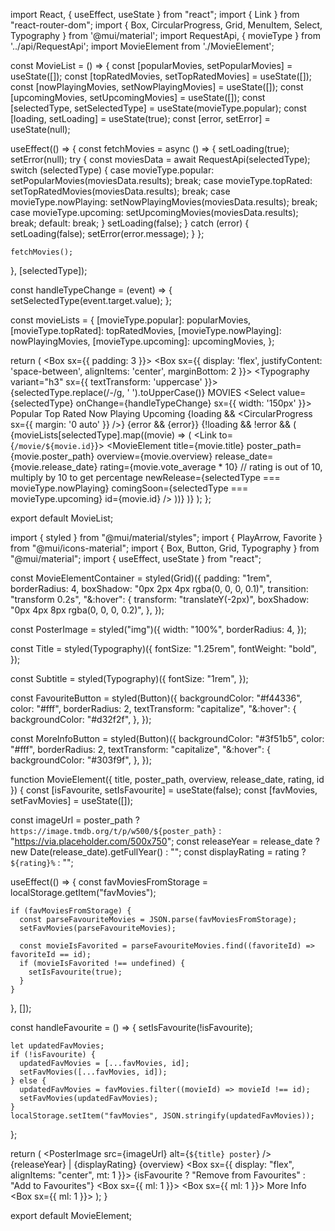 import React, { useEffect, useState } from "react";
import { Link } from "react-router-dom";
import { Box, CircularProgress, Grid, MenuItem, Select, Typography } from '@mui/material';
import RequestApi, { movieType } from '../api/RequestApi';
import MovieElement from './MovieElement';


const MovieList = () => {
  const [popularMovies, setPopularMovies] = useState([]);
  const [topRatedMovies, setTopRatedMovies] = useState([]);
  const [nowPlayingMovies, setNowPlayingMovies] = useState([]);
  const [upcomingMovies, setUpcomingMovies] = useState([]);
  const [selectedType, setSelectedType] = useState(movieType.popular);
  const [loading, setLoading] = useState(true);
  const [error, setError] = useState(null);

  useEffect(() => {
    const fetchMovies = async () => {
      setLoading(true);
      setError(null);
      try {
        const moviesData = await RequestApi(selectedType);
        switch (selectedType) {
          case movieType.popular:
            setPopularMovies(moviesData.results);
            break;
          case movieType.topRated:
            setTopRatedMovies(moviesData.results);
            break;
          case movieType.nowPlaying:
            setNowPlayingMovies(moviesData.results);
            break;
          case movieType.upcoming:
            setUpcomingMovies(moviesData.results);
            break;
          default:
            break;
        }
        setLoading(false);
      } catch (error) {
        setLoading(false);
        setError(error.message);
      }
    };

    fetchMovies();
  }, [selectedType]);

  const handleTypeChange = (event) => {
    setSelectedType(event.target.value);
  };

  const movieLists = {
    [movieType.popular]: popularMovies,
    [movieType.topRated]: topRatedMovies,
    [movieType.nowPlaying]: nowPlayingMovies,
    [movieType.upcoming]: upcomingMovies,
  };

  return (
    <Box sx={{ padding: 3 }}>
      <Box sx={{ display: 'flex', justifyContent: 'space-between', alignItems: 'center', marginBottom: 2 }}>
        <Typography variant="h3" sx={{ textTransform: 'uppercase' }}>
          {selectedType.replace(/-/g, ' ').toUpperCase()} MOVIES
        </Typography>
        <Select value={selectedType} onChange={handleTypeChange} sx={{ width: '150px' }}>
          <MenuItem value={movieType.popular}>Popular</MenuItem>
          <MenuItem value={movieType.topRated}>Top Rated</MenuItem>
          <MenuItem value={movieType.nowPlaying}>Now Playing</MenuItem>
          <MenuItem value={movieType.upcoming}>Upcoming</MenuItem>
        </Select>
      </Box>
      {loading && <CircularProgress sx={{ margin: '0 auto' }} />}
      {error && <Typography variant="h6" color="error">{error}</Typography>}
      {!loading && !error && (
        <Grid container spacing={3}>
          {movieLists[selectedType].map((movie) => (
            <Grid item xs={12} sm={6} md={4} key={movie.id}>
              <Link to={`/movie/${movie.id}`}>
                <MovieElement
                  title={movie.title}
                  poster_path={movie.poster_path}
                  overview={movie.overview}
                  release_date={movie.release_date}
                  rating={movie.vote_average * 10} // rating is out of 10, multiply by 10 to get percentage
                  newRelease={selectedType === movieType.nowPlaying}
                  comingSoon={selectedType === movieType.upcoming}
                  id={movie.id}
                />
              </Link>
            </Grid>
          ))}
        </Grid>
      )}
    </Box>
  );
};
              
export default MovieList;













<!-- 1 -->

import { styled } from "@mui/material/styles";
import { PlayArrow, Favorite } from "@mui/icons-material";
import { Box, Button, Grid, Typography } from "@mui/material";
import { useEffect, useState } from "react";

const MovieElementContainer = styled(Grid)({
  padding: "1rem",
  borderRadius: 4,
  boxShadow: "0px 2px 4px rgba(0, 0, 0, 0.1)",
  transition: "transform 0.2s",
  "&:hover": {
    transform: "translateY(-2px)",
    boxShadow: "0px 4px 8px rgba(0, 0, 0, 0.2)",
  },
});

const PosterImage = styled("img")({
  width: "100%",
  borderRadius: 4,
});

const Title = styled(Typography)({
  fontSize: "1.25rem",
  fontWeight: "bold",
});

const Subtitle = styled(Typography)({
  fontSize: "1rem",
});

const FavouriteButton = styled(Button)({
  backgroundColor: "#f44336",
  color: "#fff",
  borderRadius: 2,
  textTransform: "capitalize",
  "&:hover": {
    backgroundColor: "#d32f2f",
  },
});

const MoreInfoButton = styled(Button)({
  backgroundColor: "#3f51b5",
  color: "#fff",
  borderRadius: 2,
  textTransform: "capitalize",
  "&:hover": {
    backgroundColor: "#303f9f",
  },
});

function MovieElement({ title, poster_path, overview, release_date, rating, id }) {
  const [isFavourite, setIsFavourite] = useState(false);
  const [favMovies, setFavMovies] = useState([]);

  const imageUrl = poster_path ? `https://image.tmdb.org/t/p/w500/${poster_path}` : "https://via.placeholder.com/500x750";
  const releaseYear = release_date ? new Date(release_date).getFullYear() : "";
  const displayRating = rating ? `${rating}%` : "";

  useEffect(() => {
    const favMoviesFromStorage = localStorage.getItem("favMovies");

    if (favMoviesFromStorage) {
      const parseFavouriteMovies = JSON.parse(favMoviesFromStorage);
      setFavMovies(parseFavouriteMovies);

      const movieIsFavorited = parseFavouriteMovies.find((favoriteId) => favoriteId == id);
      if (movieIsFavorited !== undefined) {
        setIsFavourite(true);
      }
    }
  }, []);

  const handleFavourite = () => {
    setIsFavourite(!isFavourite);

    let updatedFavMovies;
    if (!isFavourite) {
      updatedFavMovies = [...favMovies, id];
      setFavMovies([...favMovies, id]);
    } else {
      updatedFavMovies = favMovies.filter((movieId) => movieId !== id);
      setFavMovies(updatedFavMovies);
    }
    localStorage.setItem("favMovies", JSON.stringify(updatedFavMovies));
  };

  return (
    <MovieElementContainer container spacing={2}>
      <Grid item xs={12} sm={4}>
        <PosterImage src={imageUrl} alt={`${title} poster`} />
      </Grid>
      <Grid item xs={12} sm={8}>
        <Title variant="h6">{title}</Title>
        <Subtitle variant="subtitle1">
          {releaseYear} | {displayRating}
        </Subtitle>
        <Typography variant="body2">{overview}</Typography>
        <Box sx={{ display: "flex", alignItems: "center", mt: 1 }}>
          <FavouriteButton variant="contained" onClick={handleFavourite}>
            {isFavourite ? "Remove from Favourites" : "Add to Favourites"}
            <Box sx={{ ml: 1 }}>
              <Favorite />
            </Box>
          </FavouriteButton>
          <Box sx={{ ml: 1 }}>
            <MoreInfoButton variant="contained">
              More Info
              <Box sx={{ ml: 1 }}>
                <PlayArrow />
              </Box>
            </MoreInfoButton>
          </Box>
        </Box>
      </Grid>
    </MovieElementContainer>
  );
}

export default MovieElement;
